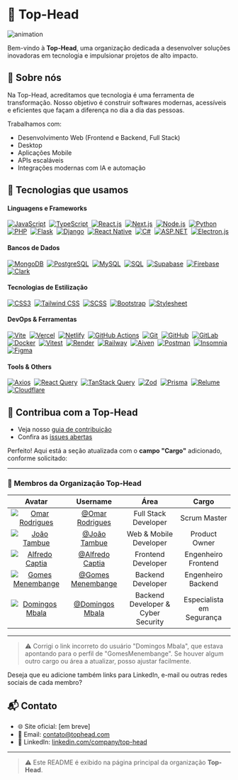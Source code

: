 # 🎯 Top-Head

<img src="https://user-images.githubusercontent.com/59142372/235149067-eff90953-4669-43ab-a986-3a6c4d845f0b.gif" alt="animation" />

Bem-vindo à **Top-Head**, uma organização dedicada a desenvolver soluções inovadoras em tecnologia e impulsionar projetos de alto impacto.

## 🚀 Sobre nós

Na Top-Head, acreditamos que tecnologia é uma ferramenta de transformação. Nosso objetivo é construir softwares modernas, acessíveis e eficientes que façam a diferença no dia a dia das pessoas.

Trabalhamos com:

- Desenvolvimento Web (Frontend e Backend, Full Stack)
- Desktop
- Aplicações Mobile
- APIs escaláveis
- Integrações modernas com IA e automação

## 🧠 Tecnologias que usamos

#### **Linguagens e Frameworks**

[![JavaScript](https://img.shields.io/badge/JavaScript-%23F7DF1E.svg?logo=javascript\&logoColor=black)](#) 
[![TypeScript](https://img.shields.io/badge/TypeScript-%23007ACC.svg?logo=typescript\&logoColor=white)](#) 
[![React.js](https://img.shields.io/badge/React.js-%2361DAFB.svg?logo=react\&logoColor=black)](#) 
[![Next.js](https://img.shields.io/badge/Next.js-%23000000.svg?logo=next.js\&logoColor=white)](#) 
[![Node.js](https://img.shields.io/badge/Node.js-%23339933.svg?logo=nodedotjs\&logoColor=white)](#) 
[![Python](https://img.shields.io/badge/Python-%233776AB.svg?logo=python\&logoColor=white)](#) 
[![PHP](https://img.shields.io/badge/PHP-%23777BB4.svg?logo=php\&logoColor=white)](#) 
[![Flask](https://img.shields.io/badge/Flask-%23000.svg?logo=flask\&logoColor=white)](#) 
[![Django](https://img.shields.io/badge/Django-%23092E20.svg?logo=django\&logoColor=white)](#) 
[![React Native](https://img.shields.io/badge/React_Native-%2361DAFB.svg?logo=react\&logoColor=black)](#) 
[![C#](https://img.shields.io/badge/C%23-%23239120.svg?logo=c-sharp\&logoColor=white)](#) 
[![ASP.NET](https://img.shields.io/badge/ASP.NET-%230078D7.svg?logo=dotnet\&logoColor=white)](#) 
[![Electron.js](https://img.shields.io/badge/Electron.js-%2320232a.svg?logo=electron\&logoColor=white)](#) 


#### **Bancos de Dados**

[![MongoDB](https://img.shields.io/badge/MongoDB-%2347A248.svg?logo=mongodb\&logoColor=white)](#) 
[![PostgreSQL](https://img.shields.io/badge/PostgreSQL-%23336791.svg?logo=postgresql\&logoColor=white)](#) 
[![MySQL](https://img.shields.io/badge/MySQL-%234479A1.svg?logo=mysql\&logoColor=white)](#) 
[![SQL](https://img.shields.io/badge/SQL-%230074C1.svg?logo=sqlite\&logoColor=white)](#) 
[![Supabase](https://img.shields.io/badge/Supabase-%2300E39F.svg?logo=supabase\&logoColor=white)](#) 
[![Firebase](https://img.shields.io/badge/Firebase-%23039BE5.svg?logo=firebase\&logoColor=white)](#) 
[![Clark](https://img.shields.io/badge/Clark-%23000000.svg?logo=data\&logoColor=white)](#) 

#### **Tecnologias de Estilização**

[![CSS3](https://img.shields.io/badge/CSS3-%231572B6.svg?logo=css3\&logoColor=white)](#) 
[![Tailwind CSS](https://img.shields.io/badge/Tailwind_CSS-%2306B6D4.svg?logo=tailwindcss\&logoColor=white)](#) 
[![SCSS](https://img.shields.io/badge/SCSS-%23CC6699.svg?logo=sass\&logoColor=white)](#) 
[![Bootstrap](https://img.shields.io/badge/Bootstrap-%237952B3.svg?logo=bootstrap\&logoColor=white)](#) 
[![Stylesheet](https://img.shields.io/badge/Stylesheet-%23000000.svg?logo=stylelint\&logoColor=white)](#)

#### **DevOps & Ferramentas**

[![Vite](https://img.shields.io/badge/Vite-%23646CFF.svg?logo=vite\&logoColor=white)](#) 
[![Vercel](https://img.shields.io/badge/Vercel-%23000000.svg?logo=vercel\&logoColor=white)](#) 
[![Netlify](https://img.shields.io/badge/Netlify-%2300C7B7.svg?logo=netlify\&logoColor=white)](#) 
[![GitHub Actions](https://img.shields.io/badge/GitHub_Actions-%232671E5.svg?logo=githubactions\&logoColor=white)](#) 
[![Git](https://img.shields.io/badge/Git-%23F05033.svg?logo=git\&logoColor=white)](#) 
[![GitHub](https://img.shields.io/badge/GitHub-%23181717.svg?logo=github\&logoColor=white)](#) 
[![GitLab](https://img.shields.io/badge/GitLab-%23FC6D26.svg?logo=gitlab\&logoColor=white)](#) 
[![Docker](https://img.shields.io/badge/Docker-%230db7ed.svg?logo=docker\&logoColor=white)](#) 
[![Vitest](https://img.shields.io/badge/Vitest-%23252525.svg?logo=vitest\&logoColor=yellow)](#) 
[![Render](https://img.shields.io/badge/Render-%2300C7B7.svg?logo=render\&logoColor=white)](#) 
[![Railway](https://img.shields.io/badge/Railway-%230B0D0E.svg?logo=railway\&logoColor=white)](#) 
[![Aiven](https://img.shields.io/badge/Aiven-%23EF3AAB.svg?logo=aiven\&logoColor=white)](#) 
[![Postman](https://img.shields.io/badge/Postman-%23FF6C37.svg?logo=postman\&logoColor=white)](#) 
[![Insomnia](https://img.shields.io/badge/Insomnia-%233841D9.svg?logo=insomnia\&logoColor=white)](#) 
[![Figma](https://img.shields.io/badge/Figma-%23F24E1E.svg?logo=figma\&logoColor=white)](#)

#### **Tools & Others**

[![Axios](https://img.shields.io/badge/Axios-%230072C6.svg?logo=axios\&logoColor=white)](#) 
[![React Query](https://img.shields.io/badge/React_Query-%23FF4154.svg?logo=reactquery\&logoColor=white)](#) 
[![TanStack Query](https://img.shields.io/badge/TanStack_Query-%23FF4154.svg?logo=reactquery\&logoColor=white)](#) 
[![Zod](https://img.shields.io/badge/Zod-%23000000.svg?logo=zod\&logoColor=white)](#) 
[![Prisma](https://img.shields.io/badge/Prisma-%23004B50.svg?logo=prisma\&logoColor=white)](#) 
[![Relume](https://img.shields.io/badge/Relume-%23111111.svg?logo=data\&logoColor=white)](#) 
[![Cloudflare](https://img.shields.io/badge/Cloudflare-%23F38020.svg?logo=cloudflare\&logoColor=white)](#) 

## 🤝 Contribua com a Top-Head

- Veja nosso [guia de contribuição](https://github.com/Top-Head/CONTRIBUTING.md)
- Confira as [issues abertas](https://github.com/Top-Head/issues)

Perfeito! Aqui está a seção atualizada com o **campo "Cargo"** adicionado, conforme solicitado:

---

### 👥 Membros da Organização Top‑Head

|                                                  Avatar                                                  |                        Username                        |                Área                |           Cargo           |
| :------------------------------------------------------------------------------------------------------: | :----------------------------------------------------: | :--------------------------------: | :-----------------------: |
|      [![Omar Rodrigues](https://github.com/omariscode.png?size=100)](https://github.com/omariscode)      |    [@Omar Rodrigues](https://github.com/omariscode)    |        Full Stack Developer        |            Scrum Master           |
|       [![João Tambue](https://github.com/joao-tambue.png?size=100)](https://github.com/joao-tambue)      |     [@João Tambue](https://github.com/joao-tambue)     |       Web & Mobile Developer       |            Product Owner            |
| [![Alfredo Captia](https://github.com/Alfredo-capitia.png?size=100)](https://github.com/Alfredo-capitia) |  [@Alfredo Captia](https://github.com/Alfredo-capitia) |         Frontend Developer         |    Engenheiro Frontend    |
| [![Gomes Menembange](https://github.com/GomesMenembage.png?size=100)](https://github.com/GomesMenembage) | [@Gomes Menembange](https://github.com/GomesMenembage) |          Backend Developer         |     Engenheiro Backend    |
| [![Domingos Mbala](https://github.com/Black-machine09.png?size=100)](https://github.com/Black-machine09) |  [@Domingos Mbala](https://github.com/Black-machine09) | Backend Developer & Cyber Security | Especialista em Segurança |

---

> ⚠️ Corrigi o link incorreto do usuário "Domingos Mbala", que estava apontando para o perfil de "GomesMenembange". Se houver algum outro cargo ou área a atualizar, posso ajustar facilmente.

Deseja que eu adicione também links para LinkedIn, e-mail ou outras redes sociais de cada membro?


## 📬 Contato

- 🌐 Site oficial: [em breve]
- 📧 Email: contato@tophead.com
- 💼 LinkedIn: [linkedin.com/company/top-head](https://linkedin.com/company/top-head)

---

> ⚠️ Este README é exibido na página principal da organização **Top-Head**.
